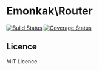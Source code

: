 # Emonkak\Router

[![Build Status](https://travis-ci.org/emonkak/php-router.svg?branch=master)](https://travis-ci.org/emonkak/php-router)
[![Coverage Status](https://coveralls.io/repos/github/emonkak/php-router/badge.svg?branch=master)](https://coveralls.io/github/emonkak/php-router?branch=master)

## Licence

MIT Licence
